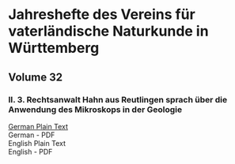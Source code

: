 # Jahreshefte des Vereins für vaterländische Naturkunde in Württemberg

## Volume 32

### II. 3. Rechtsanwalt Hahn aus Reutlingen sprach über die Anwendung des Mikroskops in der Geologie

[German Plain Text](full-text-german.md#ii-vorträge)  
German - PDF  
English Plain Text  
English - PDF  
